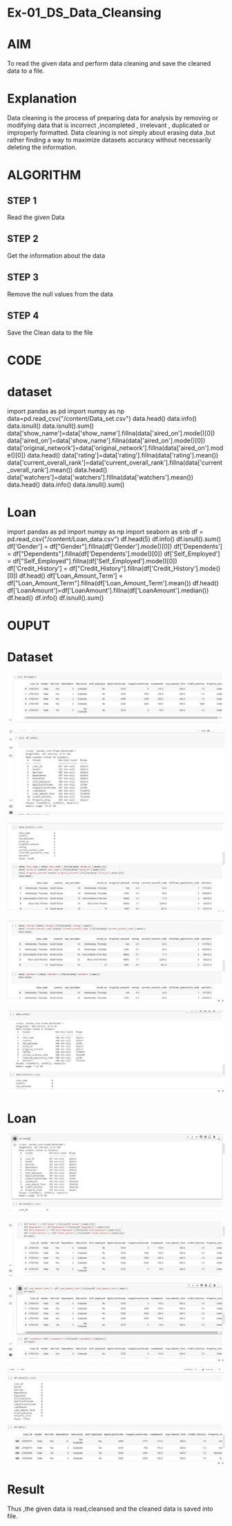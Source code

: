 # Ex-01_DS_Data_Cleansing
# AIM
To read the given data and perform data cleaning and save the cleaned data to a file.

# Explanation
Data cleaning is the process of preparing data for analysis by removing or modifying data that is incorrect ,incompleted , irrelevant , duplicated or improperly formatted. Data cleaning is not simply about erasing data ,but rather finding a way to maximize datasets accuracy without necessarily deleting the information.

# ALGORITHM
## STEP 1
Read the given Data

## STEP 2
Get the information about the data

## STEP 3
Remove the null values from the data

## STEP 4
Save the Clean data to the file

# CODE

# dataset

import pandas as pd
import numpy as np
data=pd.read_csv("/content/Data_set.csv")
data.head()
data.info()
data.isnull()
data.isnull().sum()
data['show_name']=data['show_name'].fillna(data['aired_on'].mode()[0])
data['aired_on']=data['show_name'].fillna(data['aired_on'].mode()[0])
data['original_network']=data['original_network'].fillna(data['aired_on'].mode()[0])
data.head()
data['rating']=data['rating'].fillna(data['rating'].mean())
data['current_overall_rank']=data['current_overall_rank'].fillna(data['current_overall_rank'].mean())
data.head()
data['watchers']=data['watchers'].fillna(data['watchers'].mean())
data.head()
data.info()
data.isnull().sum()


# Loan

import pandas as pd
import numpy as np
import seaborn as snb
df = pd.read_csv("/content/Loan_data.csv")
df.head(5)
df.info()
df.isnull().sum()
df['Gender'] = df["Gender"].fillna(df['Gender'].mode()[0])
df['Dependents'] = df["Dependents"].fillna(df['Dependents'].mode()[0])
df['Self_Employed'] = df["Self_Employed"].fillna(df['Self_Employed'].mode()[0])
df['Credit_History'] = df["Credit_History"].fillna(df['Credit_History'].mode()[0])
df.head()
df['Loan_Amount_Term'] = df["Loan_Amount_Term"].fillna(df['Loan_Amount_Term'].mean())
df.head()
df['LoanAmount']=df['LoanAmount'].fillna(df['LoanAmount'].median())
df.head()
df.info()
df.isnull().sum()



# OUPUT

# Dataset
![Data Cleaning](./images/img.jpeg)

![Data Cleaning](./images/img1.jpeg)

![Data Cleaning](./images/img2.jpeg)

![Data Cleaning](./images/img3.jpeg)

![Data Cleaning](./images/img4.jpeg)

# Loan

![Data Cleaning](./images/img7.jpeg)

![Data Cleaning](./images/img9.jpeg)

![Data Cleaning](./images/img10.jpeg)

![Data Cleaning](./images/img11.jpeg)

# Result 
Thus ,the given data is read,cleansed and the cleaned data is saved into file.